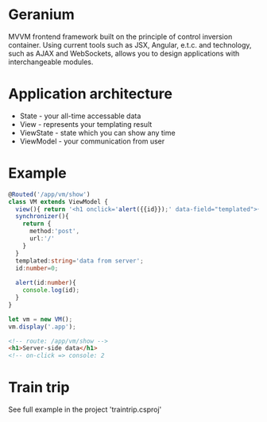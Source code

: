# Geranium
MVVM frontend framework built on the principle of control inversion container. 
Using current tools such as JSX, Angular, e.t.c. and technology, such as AJAX and WebSockets, allows you to design applications with interchangeable modules.

# Application architecture
* State - your all-time accessable data
* View - represents your templating result
* ViewState - state which you can show any time 
* ViewModel - your communication from user

# Example
````typescript
@Routed('/app/vm/show')
class VM extends ViewModel {
  view(){ return '<h1 onclick='alert({{id}});' data-field="templated">{{templated}}</h1>'; }
  synchronizer(){
    return {
      method:'post',
      url:'/'
    }
  }
  templated:string='data from server';
  id:number=0;
  
  alert(id:number){
    console.log(id);
  }
}

let vm = new VM();
vm.display('.app');
````
````html
<!-- route: /app/vm/show -->
<h1>Server-side data</h1>
<!-- on-click => console: 2 
````
# Train trip
See full example in the project 'traintrip.csproj'
